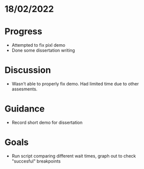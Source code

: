 # 18/02/2022 #
# Progress
- Attempted to fix pixl demo
- Done some dissertation writing
# Discussion
- Wasn't able to properly fix demo. Had limited time due to other assesments.
# Guidance #
- Record short demo for dissertation
# Goals #
- Run script comparing different wait times, graph out to check "succesful" breakpoints